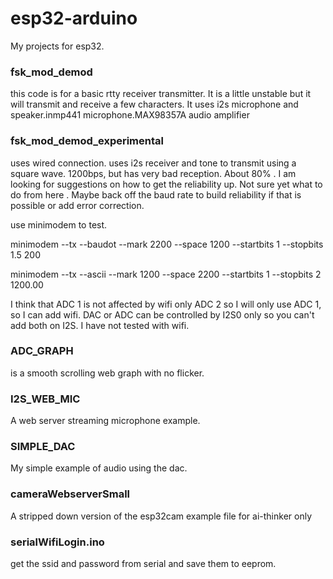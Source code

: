 # esp32-arduino

My projects for esp32.

### fsk_mod_demod 

this code is for a basic rtty receiver transmitter. It is a little unstable but it will  transmit and receive a few characters.
It uses i2s microphone and speaker.inmp441 microphone.MAX98357A audio amplifier


### fsk_mod_demod_experimental 

uses wired connection. uses i2s receiver and tone to transmit using a square wave. 1200bps, but has very bad reception. About 80% . I am looking for suggestions on how to get the reliability up. Not sure yet what to do from here . Maybe back off the baud rate to build reliability if that is possible or add error correction.


use minimodem to test.


minimodem --tx --baudot --mark 2200 --space 1200 --startbits 1 --stopbits 1.5 200


minimodem --tx --ascii  --mark 1200 --space 2200 --startbits 1 --stopbits 2  1200.00


I think that ADC 1 is not affected by wifi only ADC 2 so I will only use ADC 1, so I can add wifi.
DAC or ADC can be controlled by I2S0 only so you can't add both on I2S. I have not tested with wifi.

### ADC_GRAPH 

is a smooth scrolling web graph with no flicker.

### I2S_WEB_MIC

A web server streaming microphone example.

### SIMPLE_DAC

My simple example of audio using the dac.

### cameraWebserverSmall

A stripped down version of the esp32cam example file for ai-thinker only

### serialWifiLogin.ino

get the ssid and password from serial and save them to eeprom.

